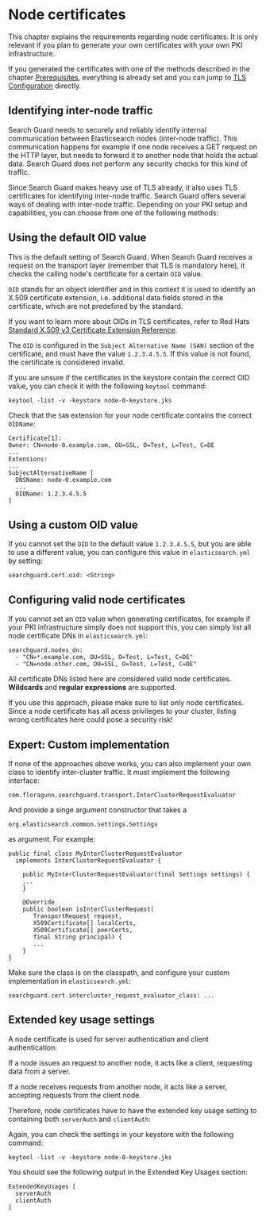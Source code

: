 # Node certificates

This chapter explains the requirements regarding node certificates. It is only relevant if you plan to generate your own certificates with your own PKI infrastructure. 

If you generated the certificates with one of the methods described in the chapter [Prerequisites](tls_overview.md), everything is already set and you can jump to [TLS Configuration](tls_configuration.md) directly.
 
## Identifying inter-node traffic

Search Guard needs to securely and reliably identify internal communication between Elasticsearch nodes (inter-node traffic). This communication happens for example if one node receives a GET request on the HTTP layer, but needs to forward it to another node that holds the actual data. Search Guard does not perform any security checks for this kind of traffic.

Since Search Guard makes heavy use of TLS already, it also uses TLS certificates for identifying inter-node traffic. Search Guard offers several ways of dealing with inter-node traffic. Depending on your PKI setup and capabilities, you can choose from one of the following methods:

## Using the default OID value

This is the default setting of Search Guard. When Search Guard receives a request on the transport layer (remember that TLS is mandatory here), it checks the calling node's certificate for a certain `OID` value.

`OID` stands for an object identifier and in this context it is used to identify an X.509 certificate extension, i.e. additional data fields stored in the certificate, which are not predefined by the standard.

If you want to learn more about OIDs in TLS certificates, refer to Red Hats [Standard X.509 v3 Certificate Extension Reference](https://access.redhat.com/documentation/en-US/Red_Hat_Certificate_System/8.0/html/Admin_Guide/Standard_X.509_v3_Certificate_Extensions.html
).

The `OID` is configured in the `Subject Alternative Name (SAN)` section of the certificate, and must have the value `1.2.3.4.5.5`. If this value is not found, the certificate is considered invalid.

If you are unsure if the certificates in the keystore contain the correct OID value, you can check it with the following `keytool` command:

```
keytool -list -v -keystore node-0-keystore.jks
```

Check that the `SAN` extension for your node certificate contains the correct `OIDName`:

```
Certificate[1]:
Owner: CN=node-0.example.com, OU=SSL, O=Test, L=Test, C=DE
...
Extensions:
...
SubjectAlternativeName [
  DNSName: node-0.example.com
  ...
  OIDName: 1.2.3.4.5.5
]
```

## Using a custom OID value

If you cannot set the `OID` to the default value `1.2.3.4.5.5`, but you are able to use a different value, you can configure this value in `elasticsearch.yml` by setting:

```
searchguard.cert.oid: <String>
```

## Configuring valid node certificates

If you cannot set an `OID` value when generating certificates, for example if your PKI infrastructure simply does not support this, you can simply list all node certificate DNs in `elasticsearch.yml`:

```
searchguard.nodes_dn:
  - "CN=*.example.com, OU=SSL, O=Test, L=Test, C=DE"
  - "CN=node.other.com, OU=SSL, O=Test, L=Test, C=DE"
```

All certificate DNs listed here are considered valid node certificates. **Wildcards** and **regular expressions** are supported.

If you use this approach, please make sure to list only node certificates. Since a node certificate has all acess privileges to your cluster, listing wrong certificates here could pose a security risk!

## Expert: Custom implementation

If none of the approaches above works, you can also implement your own class to identify inter-cluster traffic. It must implement the following interface:

```
com.floragunn.searchguard.transport.InterClusterRequestEvaluator
```

And provide a singe argument constructor that takes a

```
org.elasticsearch.common.settings.Settings
```

as argument. For example:

```
public final class MyInterClusterRequestEvaluator 
  implements InterClusterRequestEvaluator {
    
    public MyInterClusterRequestEvaluator(final Settings settings) {
    ...
    }

    @Override
    public boolean isInterClusterRequest(
       TransportRequest request,
       X509Certificate[] localCerts, 
       X509Certificate[] peerCerts,
       final String principal) {
       ...
    }
}
```

Make sure the class is on the classpath, and configure your custom implementation in `elasticsearch.yml`:

```
searchguard.cert.intercluster_request_evaluator_class: ...
```

## Extended key usage settings

A node certificate is used for server authentication and client authentication:

If a node issues an request to another node, it acts like a client, requesting data from a server.

If a node receives requests from another node, it acts like a server, accepting requests from the client node.

Therefore, node certificates have to have the extended key usage setting to containing both `serverAuth` and `clientAuth`:

Again, you can check the settings in your keystore with the following command:

```
keytool -list -v -keystore node-0-keystore.jks
```

You should see the following output in the Extended Key Usages section:

```
ExtendedKeyUsages [
  serverAuth
  clientAuth
]
```
